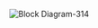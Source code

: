 ![Block Diagram-314](https://github.com/EGR-314-Team-201/EGR-314-Team-201/assets/156974933/94184aca-2671-4cc7-8b09-41dd8548acd9)

